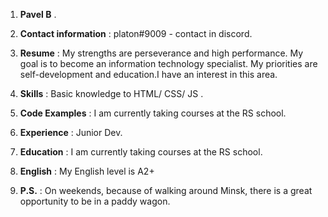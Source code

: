 1. **Pavel B** .

1. **Contact information** : platon#9009 - contact in discord. 

1. **Resume** : My strengths are perseverance and high performance.
 My goal is to become an information technology specialist. My priorities are self-development and education.I have an interest in this area.

1. **Skills** : Basic knowledge to HTML/ CSS/ JS .

1. **Сode Examples** : I am currently taking courses at the RS school.

1. **Experience** : Junior Dev.

1. **Education** : I am currently taking courses at the RS school.

1. **English** : My English level is A2+ 

1. **P.S.** : On weekends, because of walking around Minsk, there is a great opportunity to be in a paddy wagon.
